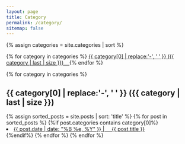 ```yaml
---
layout: page
title: Category
permalink: /category/
sitemap: false
---
```


<!-- 전체 카테고리를 수평으로 나열 -->
<div>
{% assign categories = site.categories | sort %}

{% for category in categories %}
  <span class="site-tag">
    <a href="#{{ category | first | slugify }}">
      {{ category[0] | replace:'-', ' ' }} ({{ category | last | size }}) &nbsp;&nbsp;
    </a>
  </span>
{% endfor %}
</div>

<!-- 각 카테고리와 그에 해당하는 내용 출력 -->
<div id="index">
{% for category in categories %}
 <a name="{{ category[0] }}"></a>
 <h2>{{ category[0] | replace:'-', ' ' }} ({{ category | last | size }})</h2>
 {% assign sorted_posts = site.posts | sort: 'title' %}
 {% for post in sorted_posts %}
  {%if post.categories contains category[0]%}
    <li>
      <a href="{{ site.url }}{{ site.baseurl }}{{ post.url }}" title="{{ post.title }}">
        {{ post.date |  date: "%B %e, %Y" }} | &nbsp; &nbsp; {{ post.title }} 
        <!--<p class="date">
          {{ post.date |  date: "%B %e, %Y" }}
        </p>-->
      </a>
    </li>
    <!--<p>{{ post.excerpt | strip_html | truncate: 160 }}</p>-->
  {%endif%}
 {% endfor %}
{% endfor %}
</div>
